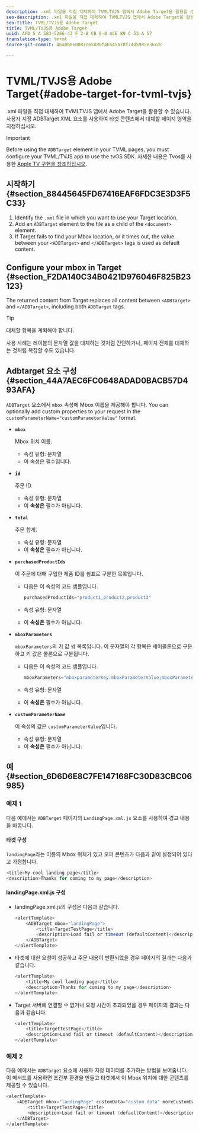 ```yaml
---
description: .xml 파일을 직접 대체하여 TVMLTVJS 앱에서 Adobe Target을 활용할 수 있습니다. 사용자 지정 ADBTarget XML 요소를 사용하여 타겟 콘텐츠에서 대체할 페이지 영역을 지정하십시오.
seo-description: .xml 파일을 직접 대체하여 TVMLTVJS 앱에서 Adobe Target을 활용할 수 있습니다. 사용자 지정 ADBTarget XML 요소를 사용하여 타겟 콘텐츠에서 대체할 페이지 영역을 지정하십시오.
seo-title: TVML/TVJS용 Adobe Target
title: TVML/TVJS용 Adobe Target
uuid: AFD 5 A 583-5266-43 F 2-8 CB 0-0 ACE 89 C 53 A 57
translation-type: tm+mt
source-git-commit: 46a0b8e0087c65880f46545a78f74d5985e36cdc

---
```



# TVML/TVJS용 Adobe Target{#adobe-target-for-tvml-tvjs}

.xml 파일을 직접 대체하여 TVMLTVJS 앱에서 Adobe Target을 활용할 수 있습니다. 사용자 지정 ADBTarget XML 요소를 사용하여 타겟 콘텐츠에서 대체할 페이지 영역을 지정하십시오.

>[!IMPORTANT]
>
>Before using the `ADBTarget` element in your TVML pages, you must configure your TVML/TVJS app to use the tvOS SDK. 자세한 내용은 Tvos를 사용한 [Apple TV 구현을 참조하십시오](/help/ios/apple-tv-implementation-tvos/apple-tv-implementation-tvos.md).

## 시작하기 {#section_88445645FD67416EAF6FDC3E3D3F5C33}

1. Identify the `.xml` file in which you want to use your Target location.
1. Add an `ADBTarget` element to the file as a child of the `<document>` element.
1. If Target fails to find your Mbox location, or it times out, the value between your `<ADBTarget>` and `</ADBTarget>` tags is used as default content.

## Configure your mbox in Target {#section_F2DA140C34B0421D976046F825B23123}

The returned content from Target replaces all content between `<ADBTarget>` and `</ADBTarget>`, including both `ADBTarget` tags.

>[!TIP]
>
>대체할 항목을 계획해야 합니다.

사용 사례는 레이블의 문자열 값을 대체하는 것처럼 간단하거나, 페이지 전체를 대체하는 것처럼 복잡할 수도 있습니다.

## Adbtarget 요소 구성 {#section_44A7AEC6FC0648ADAD0BACB57D493AFA}

`ADBTarget` 요소에서 `mbox` 속성에 Mbox 이름을 제공해야 합니다. You can optionally add custom properties to your request in the `customParameterName="customParameterValue"` format.

* **`mbox`**

   Mbox 위치 이름.

   * 속성 유형: 문자열
   * 이 속성은 필수입니다.

* **`id`**

   주문 ID.

   * 속성 유형: 문자열
   * 이 **속성은** 필수가 아닙니다.

* **`total`**

   주문 합계.

   * 속성 유형: 문자열
   * 이 **속성은** 필수가 아닙니다.

* **`purchasedProductIds`**

   이 주문에 대해 구입한 제품 ID를 쉼표로 구분한 목록입니다.

   * 다음은 이 속성의 코드 샘플입니다.


      ```objective-c
      purchasedProductIds="product1,product2,product3" 
      ```

   * 속성 유형: 문자열
   * 이 **속성은** 필수가 아닙니다.

* **`mboxParameters`**

   `mboxParameters`의 키 값 쌍 목록입니다. 이 문자열의 각 항목은 세미콜론으로 구분하고 키 값은 콜론으로 구분됩니다.

   * 다음은 이 속성의 코드 샘플입니다.

      ```objective-c
      mboxParameters="mboxparameterKey:mboxParameterValue;mboxParameterKey1:mboxParameterValue1;mboxParameterKey2:mboxParameterValue2"
      ```

   * 속성 유형: 문자열
   * 이 **속성은** 필수가 아닙니다.

* **`customParameterName`**

   이 속성의 값은 `customParameterValue`입니다.

   * 속성 유형: 문자열
   * 이 **속성은** 필수가 아닙니다.


## 예 {#section_6D6D6E8C7FE147168FC30D83CBC06985}

### 예제 1

다음 예에서는 `ADBTarget` 페이지의 `LandingPage.xml.js` 요소를 사용하여 경고 내용을 바꿉니다.

#### 타겟 구성

`landingPage`라는 이름의 Mbox 위치가 있고 오퍼 콘텐츠가 다음과 같이 설정되어 있다고 가정합니다.

```objective-c
<title>My cool landing page</title> 
<description>Thanks for coming to my page</description> 
```

#### landingPage.xml.js 구성

* landingPage.xml.js의 구성은 다음과 같습니다.

   ```js
   <alertTemplate> 
       <ADBTarget mbox="landingPage">  
           <title>TargetTestPage</title> 
           <description>Load fail or timeout (defaultContent)</description> 
       </ADBTarget>  
   </alertTemplate> 
   ```

* 타겟에 대한 요청이 성공하고 주문 내용이 반환되었을 경우 페이지의 결과는 다음과 같습니다.

   ```objective-c
   <alertTemplate> 
       <title>My cool landing page</title> 
       <description>Thanks for coming to my page</description> 
   </alertTemplate>
   ```

* Target 서버에 연결할 수 없거나 요청 시간이 초과되었을 경우 페이지의 결과는 다음과 같습니다.

   ```objective-c
   <alertTemplate> 
       <title>TargetTestPage</title> 
       <description>Load fail or timeout (defaultContent)</description> 
   </alertTemplate>
   ```

### 예제 2

다음 예에서는 `ADBTarget` 요소에 사용자 지정 데이터를 추가하는 방법을 보여줍니다. 이 메서드를 사용하면 조건부 환경을 만들고 타겟에서 이 Mbox 위치에 대한 콘텐츠를 제공할 수 있습니다.

```objective-c
<alertTemplate> 
    <ADBTarget mbox="landingPage" customData="custom data" moreCustomData="more custom data"> 
        <title>TargetTestPage</title> 
        <description>Load fail or timeout (defaultContent)</description> 
    </ADBTarget>  
</alertTemplate>
```
